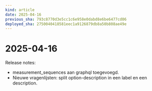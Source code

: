 ```yaml
---
kind: article
date: 2025-04-16
previous_sha: 793c8770d3e5cc1c6e958e0dabd8e6be6477cd06
deployed_sha: 2750040418581eec1a9126879db8a50b808ae49e
---
```


# 2025-04-16

Release notes:

* measurement_sequences aan graphql toegevoegd.
* Nieuwe vragenlijsten: split option-description in een label en een description.
